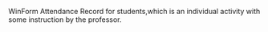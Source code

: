 WinForm Attendance Record for students,which is an individual activity with some instruction by the professor. 
